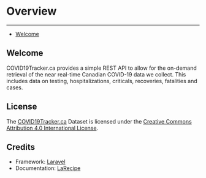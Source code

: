 # Overview

---

- [Welcome](#welcome)

<a name="welcome"></a>
## Welcome

COVID19Tracker.ca provides a simple REST API to allow for the on-demand retrieval of the near real-time Canadian COVID-19 data we collect. This includes data on testing, hospitalizations, criticals, recoveries, fatalities and cases.

## License

The [COVID19Tracker.ca](https://covid19tracker.ca) Dataset is licensed under the [Creative Commons Attribution 4.0 International License](http://creativecommons.org/licenses/by/4.0/).

## Credits

- Framework: [Laravel](https://laravel.com/)
- Documentation: [LaRecipe](https://larecipe.binarytorch.com.my/)
